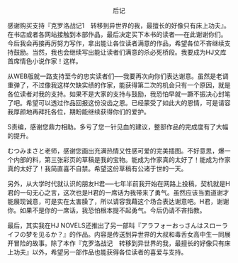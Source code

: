 <p align="center">后记</p>

感谢购买支持『克罗洛战记1　转移到异世界的我，最擅长的好像只有床上功夫』。在书店或者各网站接触到本部作品，最后决定买下本书的读者──在此谢谢你们。今后我会再接再厉努力写作，拿出能让各位读者满意的作品，希望各位不吝继续支持鼓励。当然，我也会继续写出能让读者们满意的杀必死桥段。我要成为HJ文库首席情色小说作家！这样。

从WEB版就一路支持至今的忠实读者们──我要再次向你们表达谢意。虽然是老调重弹了，不过像我这样欠缺实绩的作家，能获得第二次的机会只有一个原因，就是各位读者对我的支持。如果不是大家的支持与鼓励，我恐怕早就一蹶不振决心封笔了吧。希望可以透过作品回报这份没齿之恩。已经蒙受了如此大的恩情，可是请容我厚颜地再拜托各位，期盼能继续获得你们的爱护。

S责编，感谢您鼎力相助。多亏了您一针见血的建议，整部作品的完成度有了大幅的提升。

むつみまさと老师，感谢您画出充满热情又性感可爱的完美插图。不好意思，爆一个内部的料，第三张彩页的草稿是我的宝物。能成为作家真的太好了！能成为作家真的太好了！我简直喜不自禁。希望这份草稿有公诸于世的一天。

另外，从大学时代就认识的朋友H君──七年半前我开始在网路上投稿，契机就是H君的一句无心之言，这次也是H君的一席话为我带来了勇气。虽然应该当面道谢才能展现诚意，可是实在太害臊了，所以请容我藉这个场合表达谢意吧。H君，谢谢你。如果不是你的一席话，我恐怕根本提不起勇气。今后仍请不吝指教。

最后，其实我在HJ NOVELS还推出了另一部叫『アラフォーおっさんはスローライフの梦を见るか？』的作品。内容是传送到异世界的大叔和毒舌女高中生一同展开冒险的故事。除了本作『克罗洛战记　转移到异世界的我，最擅长的好像只有床上功夫』以外，希望另一部作品也能获得各位读者的喜爱与支持。

